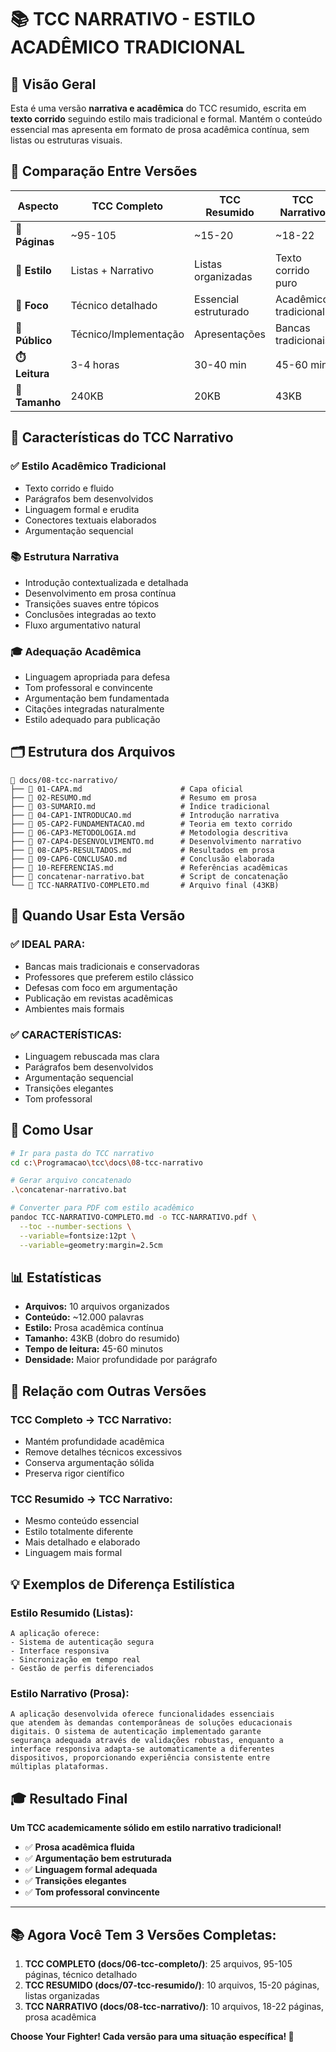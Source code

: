 # 📚 TCC NARRATIVO - ESTILO ACADÊMICO TRADICIONAL

## 📖 Visão Geral

Esta é uma versão **narrativa e acadêmica** do TCC resumido, escrita em **texto corrido** seguindo estilo mais tradicional e formal. Mantém o conteúdo essencial mas apresenta em formato de prosa acadêmica contínua, sem listas ou estruturas visuais.

## 🔄 Comparação Entre Versões

| Aspecto        | TCC Completo          | TCC Resumido          | TCC Narrativo         |
| -------------- | --------------------- | --------------------- | --------------------- |
| **📄 Páginas** | ~95-105               | ~15-20                | ~18-22                |
| **📝 Estilo**  | Listas + Narrativo    | Listas organizadas    | Texto corrido puro    |
| **🎯 Foco**    | Técnico detalhado     | Essencial estruturado | Acadêmico tradicional |
| **👥 Público** | Técnico/Implementação | Apresentações         | Bancas tradicionais   |
| **⏱️ Leitura** | 3-4 horas             | 30-40 min             | 45-60 min             |
| **💾 Tamanho** | 240KB                 | 20KB                  | 43KB                  |

## 📐 Características do TCC Narrativo

### ✅ **Estilo Acadêmico Tradicional**

- Texto corrido e fluido
- Parágrafos bem desenvolvidos
- Linguagem formal e erudita
- Conectores textuais elaborados
- Argumentação sequencial

### 📚 **Estrutura Narrativa**

- Introdução contextualizada e detalhada
- Desenvolvimento em prosa contínua
- Transições suaves entre tópicos
- Conclusões integradas ao texto
- Fluxo argumentativo natural

### 🎓 **Adequação Acadêmica**

- Linguagem apropriada para defesa
- Tom professoral e convincente
- Argumentação bem fundamentada
- Citações integradas naturalmente
- Estilo adequado para publicação

## 🗂️ Estrutura dos Arquivos

```
📁 docs/08-tcc-narrativo/
├── 📄 01-CAPA.md                      # Capa oficial
├── 📄 02-RESUMO.md                    # Resumo em prosa
├── 📄 03-SUMARIO.md                   # Índice tradicional
├── 📄 04-CAP1-INTRODUCAO.md           # Introdução narrativa
├── 📄 05-CAP2-FUNDAMENTACAO.md        # Teoria em texto corrido
├── 📄 06-CAP3-METODOLOGIA.md          # Metodologia descritiva
├── 📄 07-CAP4-DESENVOLVIMENTO.md      # Desenvolvimento narrativo
├── 📄 08-CAP5-RESULTADOS.md           # Resultados em prosa
├── 📄 09-CAP6-CONCLUSAO.md            # Conclusão elaborada
├── 📄 10-REFERENCIAS.md               # Referências acadêmicas
├── 📄 concatenar-narrativo.bat        # Script de concatenação
└── 📄 TCC-NARRATIVO-COMPLETO.md       # Arquivo final (43KB)
```

## 🎯 **Quando Usar Esta Versão**

### ✅ **IDEAL PARA:**

- Bancas mais tradicionais e conservadoras
- Professores que preferem estilo clássico
- Defesas com foco em argumentação
- Publicação em revistas acadêmicas
- Ambientes mais formais

### ✅ **CARACTERÍSTICAS:**

- Linguagem rebuscada mas clara
- Parágrafos bem desenvolvidos
- Argumentação sequencial
- Transições elegantes
- Tom professoral

## 🚀 **Como Usar**

```bash
# Ir para pasta do TCC narrativo
cd c:\Programacao\tcc\docs\08-tcc-narrativo

# Gerar arquivo concatenado
.\concatenar-narrativo.bat

# Converter para PDF com estilo acadêmico
pandoc TCC-NARRATIVO-COMPLETO.md -o TCC-NARRATIVO.pdf \
  --toc --number-sections \
  --variable=fontsize:12pt \
  --variable=geometry:margin=2.5cm
```

## 📊 Estatísticas

- **Arquivos:** 10 arquivos organizados
- **Conteúdo:** ~12.000 palavras
- **Estilo:** Prosa acadêmica contínua
- **Tamanho:** 43KB (dobro do resumido)
- **Tempo de leitura:** 45-60 minutos
- **Densidade:** Maior profundidade por parágrafo

## 🔗 **Relação com Outras Versões**

### **TCC Completo → TCC Narrativo:**

- Mantém profundidade acadêmica
- Remove detalhes técnicos excessivos
- Conserva argumentação sólida
- Preserva rigor científico

### **TCC Resumido → TCC Narrativo:**

- Mesmo conteúdo essencial
- Estilo totalmente diferente
- Mais detalhado e elaborado
- Linguagem mais formal

## 💡 **Exemplos de Diferença Estilística**

### **Estilo Resumido (Listas):**

```
A aplicação oferece:
- Sistema de autenticação segura
- Interface responsiva
- Sincronização em tempo real
- Gestão de perfis diferenciados
```

### **Estilo Narrativo (Prosa):**

```
A aplicação desenvolvida oferece funcionalidades essenciais
que atendem às demandas contemporâneas de soluções educacionais
digitais. O sistema de autenticação implementado garante
segurança adequada através de validações robustas, enquanto a
interface responsiva adapta-se automaticamente a diferentes
dispositivos, proporcionando experiência consistente entre
múltiplas plataformas.
```

## 🎓 **Resultado Final**

**Um TCC academicamente sólido em estilo narrativo tradicional!**

- ✅ **Prosa acadêmica fluida**
- ✅ **Argumentação bem estruturada**
- ✅ **Linguagem formal adequada**
- ✅ **Transições elegantes**
- ✅ **Tom professoral convincente**

---

## 📚 **Agora Você Tem 3 Versões Completas:**

1. **TCC COMPLETO (docs/06-tcc-completo/)**: 25 arquivos, 95-105 páginas, técnico detalhado
2. **TCC RESUMIDO (docs/07-tcc-resumido/)**: 10 arquivos, 15-20 páginas, listas organizadas
3. **TCC NARRATIVO (docs/08-tcc-narrativo/)**: 10 arquivos, 18-22 páginas, prosa acadêmica

**Choose Your Fighter! Cada versão para uma situação específica! 🎯**
